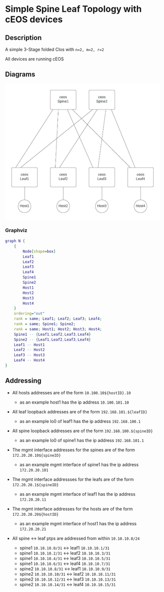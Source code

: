 # Simple Spine Leaf Topology with cEOS devices

## Description

A simple 3-Stage folded Clos with `n=2, m=2, r=2`

All devices are running cEOS

## Diagrams

![Clos Network with n=2, m=2, r=2](docs/eos-simple-spine-leaf.jpeg)

### Graphviz

```dot
graph N {
    {
        Node[shape=box]
        Leaf1
        Leaf2
        Leaf3
        Leaf4
        Spine1
        Spine2
        Host1
        Host2
        Host3
        Host4
    }
    ordering="out"
    rank = same; Leaf1; Leaf2; Leaf3; Leaf4;
    rank = same; Spine1; Spine2;
    rank = same; Host1; Host2; Host3; Host4;
    Spine1 -- {Leaf1,Leaf2,Leaf3,Leaf4}
    Spine2 -- {Leaf1,Leaf2,Leaf3,Leaf4}
    Leaf1 -- Host1
    Leaf2 -- Host2
    Leaf3 -- Host3
    Leaf4 -- Host4
}
```


## Addressing 

- All hosts addresses are of the form `10.100.10${hostID}.10` 
    - as an example host1 has the ip address `10.100.101.10`
- All leaf loopback addresses are of the form `192.168.101.${leafID}` 
    - as an example lo0 of leaf1 has the ip address `192.168.100.1`
- All spine loopback addresses are of the form `192.168.100.${spineID}` 
    - as an example lo0 of spine1 has the ip address `192.168.101.1`
- The mgmt interface addresses for the spines are of the form `172.20.20.10${spineID}` 
    - as an example mgmt interface of spine1 has the ip address `172.20.20.101`
- The mgmt interface addressses for the leafs are of the form `172.20.20.1${spineID}` 
    - as an example mgmt interface of leaf1 has the ip address `172.20.20.11`
- The mgmt interface addresses for the hosts are of the form `172.20.20.20${hostID}` 
    - as an example mgmt interface of host1 has the ip address `172.20.20.21`

- All spine <-> leaf ptps are addressed from within `10.10.10.0/24`
    - spine1 `10.10.10.0/31` <-> leaf1 `10.10.10.1/31`
    - spine1 `10.10.10.2/31` <-> leaf2 `10.10.10.3/31`
    - spine1 `10.10.10.4/31` <-> leaf3 `10.10.10.5/31`
    - spine1 `10.10.10.6/31` <-> leaf4 `10.10.10.7/31`
    - spine2 `10.10.10.8/31` <-> leaf1 `10.10.10.9/31`
    - spine2 `10.10.10.10/31` <-> leaf2 `10.10.10.11/31`
    - spine2 `10.10.10.12/31` <-> leaf3 `10.10.10.13/31`
    - spine2 `10.10.10.14/31` <-> leaf4 `10.10.10.15/31`
